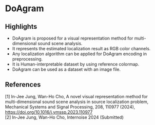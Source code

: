 # DoAgram


## Highlights
- DoAgram is proposed for a visual representation method for multi-dimensional sound scene analysis.
- It represents the estimated localization result as RGB color channels.
- Any localization algorithm can be applied for DoAgram encoding in preprocessing.
- It is Human-interpretable dataset by using reference colormap.
- DoAgram can be used as a dataset with an image file.

## References
[1] In-Jee Jung, Wan-Ho Cho, A novel visual representation method for multi-dimensional sound scene analysis in source localization problem, Mechanical Systems and Signal Processing, 208, 110977 (2024), https://doi.org/10.1016/j.ymssp.2023.110977 <br/>
[2] In-Jee Jung, Wan-Ho Cho, Internoise 2024 (Submitted)
